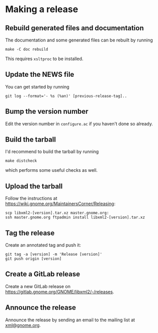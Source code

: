 # Making a release

## Rebuild generated files and documentation

The documentation and some generated files can be rebuilt by running

    make -C doc rebuild

This requires `xsltproc` to be installed.

## Update the NEWS file

You can get started by running

    git log --format='- %s (%an)' [previous-release-tag]..

## Bump the version number

Edit the version number in `configure.ac` if you haven't done so already.

## Build the tarball

I'd recommend to build the tarball by running

    make distcheck

which performs some useful checks as well.

## Upload the tarball

Follow the instructions at
<https://wiki.gnome.org/MaintainersCorner/Releasing>:

    scp libxml2-[version].tar.xz master.gnome.org:
    ssh master.gnome.org ftpadmin install libxml2-[version].tar.xz

## Tag the release

Create an annotated tag and push it:

    git tag -a [version] -m 'Release [version]'
    git push origin [version]

## Create a GitLab release

Create a new GitLab release on
<https://gitlab.gnome.org/GNOME/libxml2/-/releases>.

## Announce the release

Announce the release by sending an email to the mailing list at
xml@gnome.org.

